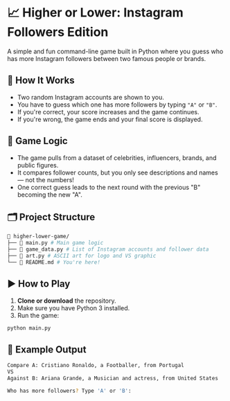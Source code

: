 # 📈 Higher or Lower: Instagram Followers Edition

A simple and fun command-line game built in Python where you guess who has more Instagram followers between two famous people or brands.

## 🚀 How It Works

- Two random Instagram accounts are shown to you.
- You have to guess which one has more followers by typing `"A"` or `"B"`.
- If you're correct, your score increases and the game continues.
- If you're wrong, the game ends and your final score is displayed.

## 🧠 Game Logic

- The game pulls from a dataset of celebrities, influencers, brands, and public figures.
- It compares follower counts, but you only see descriptions and names — not the numbers!
- One correct guess leads to the next round with the previous "B" becoming the new "A".

## 🗂️ Project Structure

```bash
📁 higher-lower-game/ 
├── 📜 main.py # Main game logic 
├── 📜 game_data.py # List of Instagram accounts and follower data 
├── 📜 art.py # ASCII art for logo and VS graphic 
└── 📄 README.md # You're here!
```


## ▶️ How to Play

1. **Clone or download** the repository.
2. Make sure you have Python 3 installed.
3. Run the game:

```bash
python main.py
```

## 🧩 Example Output
```bash
Compare A: Cristiano Ronaldo, a Footballer, from Portugal
VS
Against B: Ariana Grande, a Musician and actress, from United States

Who has more followers? Type 'A' or 'B':
```


